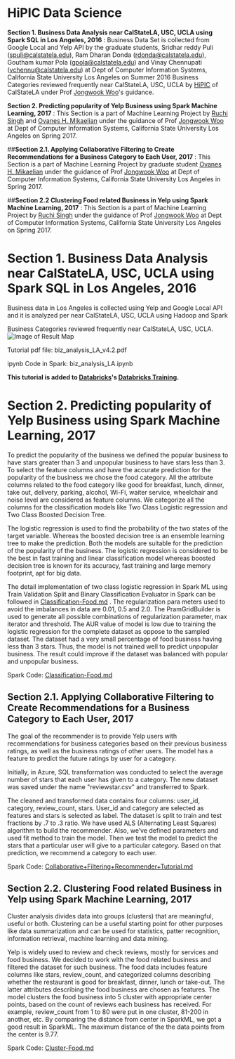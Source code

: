 # HiPIC Data Science

**Section 1. Business Data Analysis near CalStateLA, USC, UCLA using Spark SQL in Los Angeles, 2016**
: Business Data Set is collected from Google Local and Yelp API by the graduate students, Sridhar reddy Puli (spuli@calstatela.edu), Ram Dharan Donda (rdonda@calstatela.edu), Goutham kumar Pola (gpola@calstatela.edu) and Vinay Chennupati (vchennu@calstatela.edu) at Dept of Computer Information Systems, California State University Los Angeles on Summer 2016
Business Categories reviewed frequently near CalStateLA, USC, UCLA by [HiPIC](http://web.calstatela.edu/centers/hipic/) of CalStateLA under Prof [Jongwook Woo](http://web.calstatela.edu/faculty/jwoo5/)'s guidance.

**Section 2. Predicting popularity of Yelp Business using Spark Machine Learning, 2017**
: This Section is a part of Machine Learning Project by [Ruchi Singh](https://www.linkedin.com/in/ruchi-singh-68015945/) and [Ovanes H. Mikaelian](https://www.linkedin.com/in/hovik-mikaelian-93a257a3/) under the guidance of Prof [Jongwook Woo](http://web.calstatela.edu/faculty/jwoo5/) at Dept of Computer Information Systems, California State University Los Angeles on Spring 2017.

##**Section 2.1. Applying Collaborative Filtering to Create Recommendations for a Business Category to Each User, 2017**
: This Section is a part of Machine Learning Project by graduate student [Ovanes H. Mikaelian](https://www.linkedin.com/in/hovik-mikaelian-93a257a3/) under the guidance of Prof [Jongwook Woo](http://web.calstatela.edu/faculty/jwoo5/) at Dept of Computer Information Systems, California State University Los Angeles in Spring 2017.

##**Section 2.2 Clustering Food related Business in Yelp using Spark Machine Learning, 2017**
: This Section is a part of Machine Learning Project by [Ruchi Singh](https://www.linkedin.com/in/ruchi-singh-68015945/) under the guidance of Prof [Jongwook Woo](http://web.calstatela.edu/faculty/jwoo5/) at Dept of Computer Information Systems, California State University Los Angeles on Spring 2017.

# Section 1. Business Data Analysis near CalStateLA, USC, UCLA using Spark SQL in Los Angeles, 2016
Business data in Los Angeles is collected using Yelp and Google Local API and it is analyzed per near CalStateLA, USC, UCLA using Hadoop and Spark

Business Categories reviewed frequently near CalStateLA, USC, UCLA.
![Image of Result Map](https://github.com/hipic/biz_data_LA/blob/master/nearCampusBizSchools.JPG)

Tutorial pdf file: biz_analysis_LA_v4.2.pdf

ipynb Code in Spark: biz_analysis_LA.ipynb

**This tutorial is added to [Databricks](http://www.databricks.com)'s [Databricks Training](https://docs.databricks.com/spark/latest/training/cal-state-la-biz-data-la.html).**

# Section 2. Predicting popularity of Yelp Business using Spark Machine Learning, 2017

To predict the popularity of the business we defined the popular business to have stars greater than 3 and unpopular business to have stars less than 3. To select the feature columns and have the accurate prediction for the popularity of the business we chose the food category. All the attribute columns related to the food category like good for breakfast, lunch, dinner, take out, delivery, parking, alcohol, Wi-Fi, waiter service, wheelchair and noise level are considered as feature columns. We categorize all the columns for the classification models like Two Class Logistic regression and Two Class Boosted Decision Tree.

The logistic regression is used to find the probability of the two states of the target variable. Whereas the boosted decision tree is an ensemble learning tree to make the prediction. Both the models are suitable for the prediction of the popularity of the business. The logistic regression is considered to be the best in fast training and linear classification model whereas boosted decision tree is known for its accuracy, fast training and large memory footprint, apt for big data.

The detail implementation of two class logistic regression in Spark ML using Train Validation Split and Binary Classification Evaluator in Spark can be followed in [Classification-Food.md](https://github.com/hipic/biz_data_LA/blob/master/Spark%20ML-%20Classification/Classification-Food.md) . The regularization para meters used to avoid the imbalances in data are 0.01, 0.5 and 2.0. The PramGridBuilder is used to generate all possible combinations of regularization parameter, max iterator and threshold. The AUR value of model is low due to training the logistic regression for the complete dataset as oppose to the sampled dataset. The dataset had a very small percentage of food business having less than 3 stars. Thus, the model is not trained well to predict unpopular business. The result could improve if the dataset was balanced with popular and unpopular business.

Spark Code: [Classification-Food.md](https://github.com/hipic/biz_data_LA/blob/master/Spark%20ML-%20Classification/Classification-Food.md)

## Section 2.1. Applying Collaborative Filtering to Create Recommendations for a Business Category to Each User, 2017

The goal of the recommender is to provide Yelp users with recommendations for business categories based on their previous business ratings, as well as the business ratings of other users. The model has a feature to predict the future ratings by user for a category.

Initially, in Azure, SQL transformation was conducted to select the average number of stars that each user has given to a category. The new dataset was saved under the name "reviewstar.csv" and transferred to Spark.

The cleaned and transformed data contains four columns: user_id, category, review_count, stars. User_id and category are selected as features and stars is selected as label. The dataset is split to train and test fractions by .7 to .3 ratio. We have used ALS (Alternating Least Squares) algorithm to build the recommender. Also, we’ve defined parameters and used fit method to train the model. Then we test the model to predict the stars that a particular user will give to a particular category. Based on that prediction, we recommend a category to each user. 

Spark Code: [Collaborative+Filtering+Recommender+Tutorial.md](https://github.com/hipic/biz_data_LA/blob/master/Spark%20ML%20-%20Recommender/Collaborative%2BFiltering%2BRecommender%2BTutorial%20.md)

## Section 2.2. Clustering Food related Business in Yelp using Spark Machine Learning, 2017

Cluster analysis divides data into groups (clusters) that are meaningful, useful or both. Clustering can be a useful starting point for other purposes like data summarization and can be used for statistics, patter recognition, information retrieval, machine learning and data mining.

Yelp is widely used to review and check reviews, mostly for services and food business. We decided to work with the food related business and filtered the dataset for such business. The food data includes feature columns like stars, review_count, and categorized columns describing whether the restaurant is good for breakfast, dinner, lunch or take-out. The latter attributes describing the food business are chosen as features. The model clusters the food business into 5 cluster with appropriate center points, based on the count of reviews each business has received. For example, review_count from 1 to 80 were put in one cluster, 81-200 in another, etc. By comparing the distance from center in SparkML, we got a good result in SparkML. The maximum distance of the the data points from the center is 9.77.

Spark Code: [Cluster-Food.md](https://github.com/hipic/biz_data_LA/blob/master/Spark%20ML%20-%20Clustering/Cluster-Food.md)
